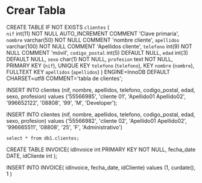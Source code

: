 # Crear Tabla

CREATE TABLE IF NOT EXISTS `clientes` (  
`nif` int(11) NOT NULL AUTO_INCREMENT COMMENT 'Clave primaria',
  `nombre` varchar(50) NOT NULL COMMENT 'nombre cliente',
  `apellidos` varchar(100) NOT NULL COMMENT 'Apellidos cliente',
  `telefono` int(9) NOT NULL COMMENT 'móvil',
  `codigo_postal` int(5) DEFAULT NULL,
  `edad` int(3) DEFAULT NULL,
  `sexo` char(1) NOT NULL,
  `profesion` text NOT NULL,
  PRIMARY KEY (`nif`),
  UNIQUE KEY `telefono` (`telefono`),
  KEY `nombre` (`nombre`),
  FULLTEXT KEY `apellidos` (`apellidos`)
) ENGINE=InnoDB DEFAULT CHARSET=utf8 COMMENT='tabla de clientes';


INSERT INTO clientes (nif, nombre, apellidos, telefono, codigo_postal, edad, sexo, profesion)
values ('55566985', 'cliente 01', 'Apellido01 Apellido02', '996652122', '08808', '99', 'M', 'Developer');  

INSERT INTO clientes (nif, nombre, apellidos, telefono, codigo_postal, edad, sexo, profesion)
values ('55566982', 'cliente 02', 'Apellido01 Apellido02', '996665511', '08808', '25', 'F', 'Administrativo')

`select * from db1.clientes;`

CREATE TABLE INVOICE( 
idInvoice int PRIMARY KEY NOT NULL, 
fecha_date DATE, 
idCliente int
);

  INSERT INTO INVOICE( idInvoice, fecha_date, idCliente) values (1, curdate(), 1 )
